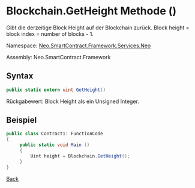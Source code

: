 # Blockchain.GetHeight Methode ()

Gibt die derzeitige Block Height auf der Blockchain zurück. Block height = block index = number of blocks - 1.
 
Namespace: [Neo.SmartContract.Framework.Services.Neo](../../neo.md)

Assembly: Neo.SmartContract.Framework

## Syntax

```c#
public static extern uint GetHeight()
```

Rückgabewert: Block Height als ein Unsigned Integer.

## Beispiel

```c#
public class Contract1: FunctionCode
{
     public static void Main ()
     {
         Uint height = Blockchain.GetHeight();
     }
}
```



[Back](../Blockchain.md)
